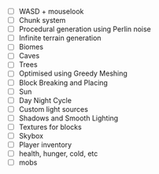 - [ ] WASD + mouselook
- [ ] Chunk system
- [ ] Procedural generation using Perlin noise
- [ ] Infinite terrain generation
- [ ] Biomes
- [ ] Caves
- [ ] Trees
- [ ] Optimised using Greedy Meshing
- [ ] Block Breaking and Placing
- [ ] Sun
- [ ] Day Night Cycle
- [ ] Custom light sources
- [ ] Shadows and Smooth Lighting
- [ ] Textures for blocks
- [ ] Skybox
- [ ] Player inventory
- [ ] health, hunger, cold, etc
- [ ] mobs